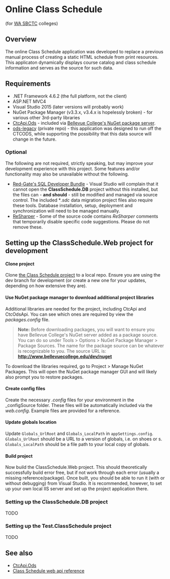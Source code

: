 Online Class Schedule
=====================
(for [WA SBCTC](http://www.sbctc.ctc.edu/) colleges)

## Overview

The online Class Schedule application was developed to replace a previous manual process of creating a static HTML schedule from print resources. This applicaton dynamically displays course catalog and class schedule information and serves as the source for such data.

## Requirements

+ .NET Framework 4.6.2 (the full platform, not the client)
+ ASP.NET MVC4
+ Visual Studio 2015 (later versions will probably work)
+ NuGet Package Manager (v3.3.x, v3.4.x is hopelessly broken) - for various other 3rd-party libraries
+ [CtcApi.Ods](https://github.com/BellevueCollege/CtcApi) - included via [Bellevue College's NuGet package server](http://www.bellevuecollege.edu/dev/nuget).
+ [ods-legacy](https://github.com/ctcdev/ods-legacy) (private repo) - this application was designed to run off the CTCODS, while supporting the possibility that this data source will change in the future.

### Optional

The following are not required, strictly speaking, but may improve your development experience with this project. Some features and/or functionality may also be unavailable without the following.

+ [Red-Gate's SQL Developer Bundle](https://www.red-gate.com/products/sql-development/sql-developer-bundle/) - Visual Studio will complain that it cannot open the **ClassSchedule.DB** project without this installed, but the files can - **and should** - still be modified and managed via source control. The included **.sdc* data migration project files also require these tools. Database installation, setup, deployment and synchronization will need to be managed manually.
+ [ReSharper](https://www.jetbrains.com/resharper/) - Some of the source code contains *ReSharper* comments that temporarily disable specific code suggestions. Please do not remove these.

## Setting up the ClassSchedule.Web project for development

#### Clone project

Clone [the Class Schedule project](https://github.com/BellevueCollege/ClassSchedule) to a local repo. Ensure you are using the dev branch for development (or create a new one for your updates, depending on how extensive they are).

#### Use NuGet package manager to download additional project libraries 

Additional libraries are needed for the project, including CtcApi and CtcOdsApi. You can see which ones are required by view the _packages.config_ file. 

> **Note:** Before downloading packages, you will want to ensure you have Bellevue College's NuGet server added as a package source. You can do so under Tools > Options > NuGet Package Manager > Package Sources. The name for the package source can be whatever is recognizable to you. The source URL is: **http://www.bellevuecollege.edu/dev/nuget**

To download the libraries required, go to Project > Manage NuGet Packages. This will open the NuGet package manager GUI and will likely also prompt you to restore packages.

#### Create config files 
Create the necessary *.config* files for your environment in the _configSource folder. These files will be automatically included via the *web.config*. Example files are provided for a reference.

#### Update globals location
Update `Globals_UrlRoot` and `Globals_LocalPath` in `appSettings.config`. `Globals_UrlRoot` should be a URL to a version of globals, i.e. on shoes or s. `Globals_LocalPath` should be a file path to your local copy of globals.

#### Build project

Now build the ClassSchedule.Web project. This should theoretically successfully build error free, but if not work through each error (usually a missing reference/package). Once built, you should be able to run it (with or without debugging) from Visual Studio.  It is recommended, however, to set up your own local IIS server and set up the project application there.

### Setting up the ClassSchedule.DB project

TODO

### Setting up the Test.ClassSchedule project

TODO

## See also

+ [CtcApi.Ods](https://github.com/BellevueCollege/CtcApi/wiki#what-is-it)
+ [Class Schedule web api reference](https://github.com/BellevueCollege/ClassSchedule/wiki/Class-schedule-web-api-reference)
